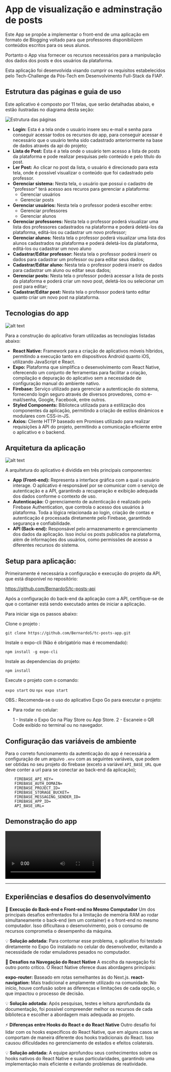 # App de visualização e adminstração de posts

Este App se propõe a implementar o front-end de uma aplicação em formato de Blogging voltado para que professores disponibilizem conteúdos escritos para os seus alunos.

Portanto o App visa fornecer os recursos necessários para a manipulação dos dados dos posts e dos usuários da plataforma.

Esta aplicação foi desenvolvida visando cumprir os requisitos estabelecidos pelo Tech-Challenge da Pós-Tech em Desenvolvimento Full-Stack da FIAP.

## Estrutura das páginas e guia de uso

Este aplicativo é composto por 11 telas, que serão detalhadas abaixo, e estão ilustradas no diagrama desta seção:

![Estrutura das páginas](Telas.png)

- **Login:** Esta é a tela onde o usuário insere seu e-mail e senha para conseguir acessar todos os recursos do app, para conseguir acessar é necessário que o usuário tenha sido cadastrado anteriormente na base de dados através da api do projeto;
- **Lista de Post:** Esta é a tela onde o usuário tem acesso a lista de posts da plataforma e pode realizar pesquisas pelo conteúdo e pelo título do post.
- **Ler Post:** Ao clicar no post da lista, o usuário é direcionado para esta tela, onde é possível visualizar o conteúdo que foi cadastrado pelo professor.
- **Gerenciar sistema:** Nesta tela, o usuário que possui o cadastro de "professor" terá acesso aos recuros para gerenciar a plataforma:
  - Gerenciar usuários
  - Gerenciar posts
- **Gerenciar usuários:** Nesta tela o professor poderá escolher entre:
  - Gerenciar professores
  - Gerenciar alunos
- **Gerenciar professores:** Nesta tela o professor poderá visualizar uma lista dos professores cadastrados na plataforma e poderá deletá-los da plataforma, editá-los ou cadastrar um novo professor;
- **Gerenciar alunos:** Nesta tela o professor poderá visualizar uma lista dos alunos cadastrados na plataforma e poderá deletá-los da plataforma, editá-los ou cadastrar um novo aluno
- **Cadastrar/Editar professor:** Nesta tela o professor poderá inserir os dados para cadastrar um professor ou para editar seus dados;
- **Cadastrar/Editar aluno:** Nesta tela o professor poderá inserir os dados para cadastrar um aluno ou editar seus dados;
- **Gerenciar posts:** Nesta tela o professor poderá acessar a lista de posts da plataforma e poderá criar um novo post, deletá-los ou selecionar um post para editar;
- **Cadastrar/Editar post:** Nesta tela o professor poderá tanto editar quanto criar um novo post na plataforma.


## Tecnologias do app

![alt text](<Tecnologias do App.png>)

Para a construção do aplicativo foram utilizadas as tecnologias listadas abaixo:
- **React Native:** Framework para a criação de aplicativos móveis híbridos, permitindo a execução tanto em dispositivos Android quanto iOS, utilizando JavaScript e React.
- **Expo:** Plataforma que simplifica o desenvolvimento com React Native, oferecendo um conjunto de ferramentas para facilitar a criação, compilação e depuração do aplicativo sem a necessidade de configuração manual do ambiente nativo.
- **Firebase:** Serviço utilizado para gerenciar a autenticação do sistema, fornecendo login seguro através de diversos provedores, como e-mail/senha, Google, Facebook, entre outros.
- **Styled Components:** Biblioteca utilizada para a estilização dos componentes da aplicação, permitindo a criação de estilos dinâmicos e modulares com CSS-in-JS.
- **Axios:** Cliente HTTP baseado em Promises utilizado para realizar requisições à API do projeto, permitindo a comunicação eficiente entre o aplicativo e o backend.


## Arquitetura da aplicação

![alt text](<Arquitetuda da aplicação.png>)

A arquitetura do aplicativo é dividida em três principais componentes:

- **App (Front-end):** Representa a interface gráfica com a qual o usuário interage. O aplicativo é responsável por se comunicar com o serviço de autenticação e a API, garantindo a recuperação e exibição adequada dos dados conforme o contexto de uso.
- **Autenticação:** O gerenciamento de autenticação é realizado pelo Firebase Authentication, que controla o acesso dos usuários à plataforma. Toda a lógica relacionada ao login, criação de contas e autenticação é processada diretamente pelo Firebase, garantindo segurança e confiabilidade.
- **API (Back-end):** Responsável pelo armazenamento e gerenciamento dos dados da aplicação. Isso inclui os posts publicados na plataforma, além de informações dos usuários, como permissões de acesso a diferentes recursos do sistema.

## Setup para aplicação:

Primeiramente é necessária a configuração e execução do projeto da API, que está disponível no repositório:

https://github.com/BernardoS/tc-posts-api

Após a configuração do back-end da aplicação com a API, certifique-se de que o container está sendo executado antes de iniciar a aplicação.

Para iniciar siga os passos abaixo:

Clone o projeto :

`git clone https://github.com/BernardoS/tc-posts-app.git`

Instale o expo-cli (Não é obrigatório mas é recomendado):

`npm install -g expo-cli`

Instale as dependencias do projeto:

`npm install`

Execute o projeto com o comando:

`expo start`
ou
`npx expo start`

OBS.: Recomenda-se o uso do aplicativo Expo Go para executar o projeto:

- Para rodar no celular:

    1 - Instale o Expo Go na Play Store ou App Store.
    2 - Escaneie o QR Code exibido no terminal ou no navegador.


## Configuração das variáveis de ambiente

Para o correto funcionamento da autenticação do app é necessária a configuração de um arquivo `.env` com as seguintes variáveis, que podem ser obtidas no seu projeto do firebase (exceto a variável `API_BASE_URL` que deve conter a url para se conectar ao back-end da aplicação);

```
    FIREBASE_API_KEY=
    FIREBASE_AUTH_DOMAIN=
    FIREBASE_PROJECT_ID=
    FIREBASE_STORAGE_BUCKET=
    FIREBASE_MESSAGING_SENDER_ID=
    FIREBASE_APP_ID=
    API_BASE_URL=
```

## Demonstração do app

<video controls src="demonstration.mp4" title="Title"></video>

--------
## Experiências e desafios do desenvolvimento

🚀 **Execução do Back-end e Front-end no Mesmo Computador**
Um dos principais desafios enfrentados foi a limitação de memória RAM ao rodar simultaneamente o back-end (em um container) e o front-end no mesmo computador. Isso dificultava o desenvolvimento, pois o consumo de recursos comprometia o desempenho da máquina.

💡 **Solução adotada:** Para contornar esse problema, o aplicativo foi testado diretamente no Expo Go instalado no celular do desenvolvedor, evitando a necessidade de rodar emuladores pesados no computador.

🔄 **Desafios na Navegação do React Native**
A escolha da navegação foi outro ponto crítico. O React Native oferece duas abordagens principais:

**expo-router:** Baseado em rotas semelhantes às do Next.js.
**react-navigation:** Mais tradicional e amplamente utilizado na comunidade.
No início, houve confusão sobre as diferenças e limitações de cada opção, o que impactou o processo de decisão.

💡 **Solução adotada:** Após pesquisas, testes e leitura aprofundada da documentação, foi possível compreender melhor os recursos de cada biblioteca e escolher a abordagem mais adequada ao projeto.

⚡ **Diferenças entre Hooks do React e do React Native**
Outro desafio foi lidar com os hooks específicos do React Native, que em alguns casos se comportam de maneira diferente dos hooks tradicionais do React. Isso causou dificuldades no gerenciamento de estados e efeitos colaterais.

💡 **Solução adotada:** A equipe aprofundou seus conhecimentos sobre os hooks nativos do React Native e suas particularidades, garantindo uma implementação mais eficiente e evitando problemas de reatividade.
